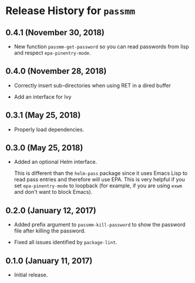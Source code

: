Release History for `passmm`
============================

0.4.1 (November 30, 2018)
-------------------------

  * New function `passmm-get-password` so you can read passwords from
    lisp and respect `epa-pinentry-mode`.

0.4.0 (November 28, 2018)
-------------------------

  * Correctly insert sub-directories when using RET in a dired buffer

  * Add an interface for Ivy

0.3.1 (May 25, 2018)
--------------------

  * Properly load dependencies.

0.3.0 (May 25, 2018)
--------------------

  * Added an optional Helm interface.

    This is different than the `helm-pass` package since it uses Emacs
    Lisp to read pass entries and therefore will use EPA.  This is
    very helpful if you set `epa-pinentry-mode` to loopback (for
    example, if you are using `exwm` and don't want to block Emacs).

0.2.0 (January 12, 2017)
------------------------

  * Added prefix argument to `passmm-kill-password` to show the
    password file after killing the password.

  * Fixed all issues identified by `package-lint`.

0.1.0 (January 11, 2017)
------------------------

  * Initial release.

